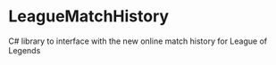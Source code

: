 LeagueMatchHistory
==================

C# library to interface with the new online match history for League of Legends
